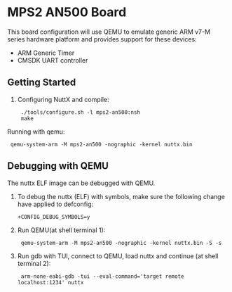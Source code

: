 MPS2 AN500 Board
================

This board configuration will use QEMU to emulate generic ARM v7-M
series hardware platform and provides support for these devices:

-   ARM Generic Timer
-   CMSDK UART controller

Getting Started
---------------

1.  Configuring NuttX and compile:

         ./tools/configure.sh -l mps2-an500:nsh
         make

Running with qemu:

     qemu-system-arm -M mps2-an500 -nographic -kernel nuttx.bin

Debugging with QEMU
-------------------

The nuttx ELF image can be debugged with QEMU.

1.  To debug the nuttx (ELF) with symbols, make sure the following
    change have applied to defconfig:

        +CONFIG_DEBUG_SYMBOLS=y

2.  Run QEMU(at shell terminal 1):

         qemu-system-arm -M mps2-an500 -nographic -kernel nuttx.bin -S -s

3.  Run gdb with TUI, connect to QEMU, load nuttx and continue (at shell
    terminal 2):

         arm-none-eabi-gdb -tui --eval-command='target remote localhost:1234' nuttx

